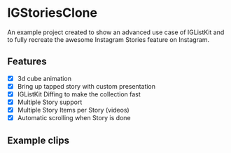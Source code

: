 # IGStoriesClone
An example project created to show an advanced use case of IGListKit and to fully recreate the awesome Instagram Stories feature on Instagram.


## Features

- [x] 3d cube animation
- [x] Bring up tapped story with custom presentation
- [x] IGListKit Diffing to make the collection fast
- [x] Multiple Story support
- [x] Multiple Story Items per Story (videos)
- [x] Automatic scrolling when Story is done

## Example clips

<p align="center">
  <https://github.com/jboo1212/IGStoriesClone/blob/master/igstories1.gif>
</p>
